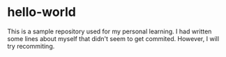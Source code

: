 # hello-world
This is a sample repository used for my personal learning.
I had written some lines about myself that didn't seem to get commited. However, I will try recommiting.

